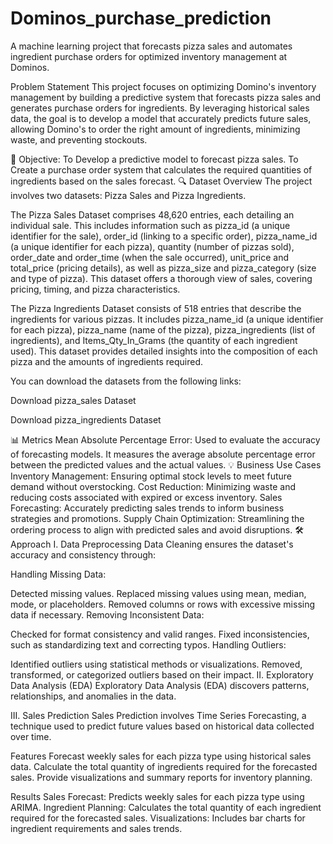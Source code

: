 # Dominos_purchase_prediction
A machine learning project that forecasts pizza sales and automates ingredient purchase orders for optimized inventory management at Dominos.

Problem Statement
This project focuses on optimizing Domino's inventory management by building a predictive system that forecasts pizza sales and generates purchase orders for ingredients. By leveraging historical sales data, the goal is to develop a model that accurately predicts future sales, allowing Domino's to order the right amount of ingredients, minimizing waste, and preventing stockouts.

🎯 Objective:
To Develop a predictive model to forecast pizza sales.
To Create a purchase order system that calculates the required quantities of ingredients based on the sales forecast.
🔍 Dataset Overview
The project involves two datasets: Pizza Sales and Pizza Ingredients.

The Pizza Sales Dataset comprises 48,620 entries, each detailing an individual sale. This includes information such as pizza_id (a unique identifier for the sale), order_id (linking to a specific order), pizza_name_id (a unique identifier for each pizza), quantity (number of pizzas sold), order_date and order_time (when the sale occurred), unit_price and total_price (pricing details), as well as pizza_size and pizza_category (size and type of pizza). This dataset offers a thorough view of sales, covering pricing, timing, and pizza characteristics.

The Pizza Ingredients Dataset consists of 518 entries that describe the ingredients for various pizzas. It includes pizza_name_id (a unique identifier for each pizza), pizza_name (name of the pizza), pizza_ingredients (list of ingredients), and Items_Qty_In_Grams (the quantity of each ingredient used). This dataset provides detailed insights into the composition of each pizza and the amounts of ingredients required.

You can download the datasets from the following links:

Download pizza_sales Dataset

Download pizza_ingredients Dataset

📊 Metrics
Mean Absolute Percentage Error: Used to evaluate the accuracy of forecasting models. It measures the average absolute percentage error between the predicted values and the actual values.
💡 Business Use Cases
Inventory Management: Ensuring optimal stock levels to meet future demand without overstocking.
Cost Reduction: Minimizing waste and reducing costs associated with expired or excess inventory.
Sales Forecasting: Accurately predicting sales trends to inform business strategies and promotions.
Supply Chain Optimization: Streamlining the ordering process to align with predicted sales and avoid disruptions.
🛠️ Approach
I. Data Preprocessing
Data Cleaning ensures the dataset's accuracy and consistency through:

Handling Missing Data:

Detected missing values.
Replaced missing values using mean, median, mode, or placeholders.
Removed columns or rows with excessive missing data if necessary.
Removing Inconsistent Data:

Checked for format consistency and valid ranges.
Fixed inconsistencies, such as standardizing text and correcting typos.
Handling Outliers:

Identified outliers using statistical methods or visualizations.
Removed, transformed, or categorized outliers based on their impact.
II. Exploratory Data Analysis (EDA)
Exploratory Data Analysis (EDA) discovers patterns, relationships, and anomalies in the data.

III. Sales Prediction
Sales Prediction involves Time Series Forecasting, a technique used to predict future values based on historical data collected over time. 

Features
Forecast weekly sales for each pizza type using historical sales data.
Calculate the total quantity of ingredients required for the forecasted sales.
Provide visualizations and summary reports for inventory planning.

Results
Sales Forecast:
Predicts weekly sales for each pizza type using ARIMA.
Ingredient Planning:
Calculates the total quantity of each ingredient required for the forecasted sales.
Visualizations:
Includes bar charts for ingredient requirements and sales trends.
